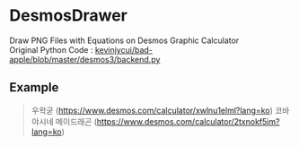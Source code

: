 # DesmosDrawer
Draw PNG Files with Equations on Desmos Graphic Calculator<br>
Original Python Code : [kevinjycui/bad-apple/blob/master/desmos3/backend.py](https://github.com/kevinjycui/bad-apple/blob/master/desmos3/backend.py)

## Example
> 우왁굳 (https://www.desmos.com/calculator/xwlnu1elml?lang=ko)
> 코바야시네 메이드래곤 (https://www.desmos.com/calculator/2txnokf5jm?lang=ko)
